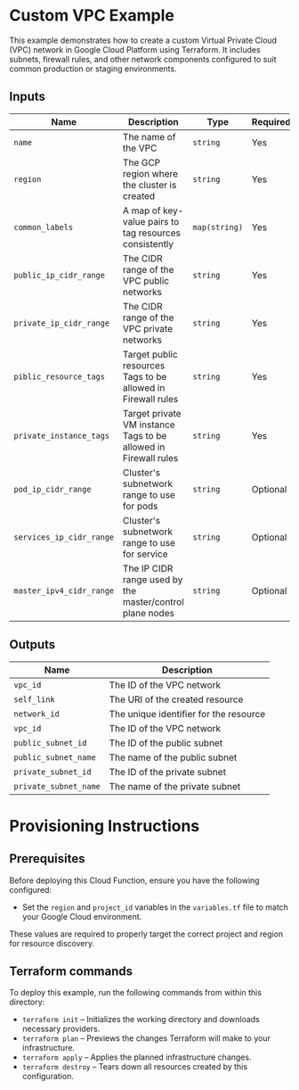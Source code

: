 
# Custom VPC Example

This example demonstrates how to create a custom Virtual Private Cloud (VPC) network in Google Cloud Platform using Terraform. It includes subnets, firewall rules, and other network components configured to suit common production or staging environments.

## Inputs

| Name                     | Description                                                     | Type          | Required |
|--------------------------|-----------------------------------------------------------------|---------------|----------|
| `name`                   | The name of the VPC                                             | `string`      | Yes      |
| `region`                 | The GCP region where the cluster is created                     | `string`      | Yes      |
| `common_labels`          | A map of key-value pairs to tag resources consistently          | `map(string)` | Yes      |
| `public_ip_cidr_range`   | The CIDR range of the VPC public networks                       | `string`      | Yes      |
| `private_ip_cidr_range`  | The CIDR range of the VPC private networks                      | `string`      | Yes      |
| `piblic_resource_tags`   | Target public resources Tags to be allowed in Firewall rules    | `string`      | Yes      |
| `private_instance_tags`  | Target private VM instance Tags to be allowed in Firewall rules | `string`      | Yes      |
| `pod_ip_cidr_range`      | Cluster's subnetwork range to use for pods                      | `string`      | Optional |
| `services_ip_cidr_range` | Cluster's subnetwork range to use for service                   | `string`      | Optional |
| `master_ipv4_cidr_range` | The IP CIDR range used by the master/control plane nodes        | `string`      | Optional |


## Outputs

| Name                  | Description                            | 
|-----------------------|----------------------------------------|
| `vpc_id`              | The ID of the VPC network              |
| `self_link`           | The URI of the created resource        |
| `network_id`          | The unique identifier for the resource |
| `vpc_id`              | The ID of the VPC network              |
| `public_subnet_id`    | The ID of the public subnet            |
| `public_subnet_name`  | The name of the public subnet          | 
| `private_subnet_id`   | The ID of the private subnet           | 
| `private_subnet_name` | The name of the private subnet         |

# Provisioning Instructions

## Prerequisites
Before deploying this Cloud Function, ensure you have the following configured:

 - Set the `region` and `project_id` variables in the `variables.tf` file to match your Google Cloud environment.

These values are required to properly target the correct project and region for resource discovery.

## Terraform commands
To deploy this example, run the following commands from within this directory:
- `terraform init` – Initializes the working directory and downloads necessary providers.
- `terraform plan` – Previews the changes Terraform will make to your infrastructure.
- `terraform apply` – Applies the planned infrastructure changes.
- `terraform destroy` – Tears down all resources created by this configuration.